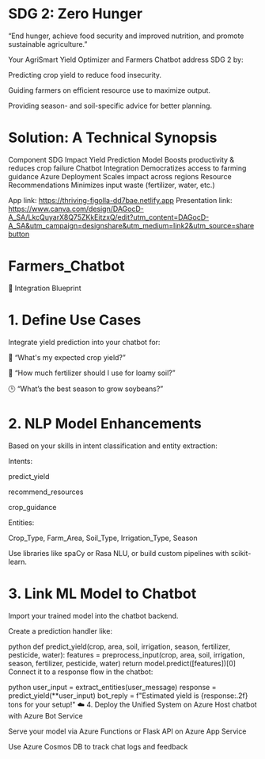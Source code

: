 # SDG 2: Zero Hunger

“End hunger, achieve food security and improved nutrition, and promote sustainable agriculture.”

Your AgriSmart Yield Optimizer and Farmers Chatbot address SDG 2 by:

Predicting crop yield to reduce food insecurity.

Guiding farmers on efficient resource use to maximize output.

Providing season- and soil-specific advice for better planning.

 # Solution: A Technical Synopsis
Component	SDG Impact
Yield Prediction Model	Boosts productivity & reduces crop failure
Chatbot Integration	Democratizes access to farming guidance
Azure Deployment	Scales impact across regions
Resource Recommendations	Minimizes input waste (fertilizer, water, etc.)


App link: https://thriving-figolla-dd7bae.netlify.app
Presentation link: https://www.canva.com/design/DAGocD-A_SA/LkcQuyarX8Q75ZKkEitzxQ/edit?utm_content=DAGocD-A_SA&utm_campaign=designshare&utm_medium=link2&utm_source=sharebutton
# Farmers_Chatbot
🔗 Integration Blueprint
# 1. Define Use Cases
Integrate yield prediction into your chatbot for:

💬 “What's my expected crop yield?”

📌 “How much fertilizer should I use for loamy soil?”

🕒 “What’s the best season to grow soybeans?”

# 2. NLP Model Enhancements
Based on your skills in intent classification and entity extraction:

Intents:

predict_yield

recommend_resources

crop_guidance

Entities:

Crop_Type, Farm_Area, Soil_Type, Irrigation_Type, Season

Use libraries like spaCy or Rasa NLU, or build custom pipelines with scikit-learn.

# 3. Link ML Model to Chatbot
Import your trained model into the chatbot backend.

Create a prediction handler like:

python
def predict_yield(crop, area, soil, irrigation, season, fertilizer, pesticide, water):
    features = preprocess_input(crop, area, soil, irrigation, season, fertilizer, pesticide, water)
    return model.predict([features])[0]
Connect it to a response flow in the chatbot:

python
user_input = extract_entities(user_message)
response = predict_yield(**user_input)
bot_reply = f"Estimated yield is {response:.2f} tons for your setup!"
☁️ 4. Deploy the Unified System on Azure
Host chatbot with Azure Bot Service

Serve your model via Azure Functions or Flask API on Azure App Service

Use Azure Cosmos DB to track chat logs and feedback
